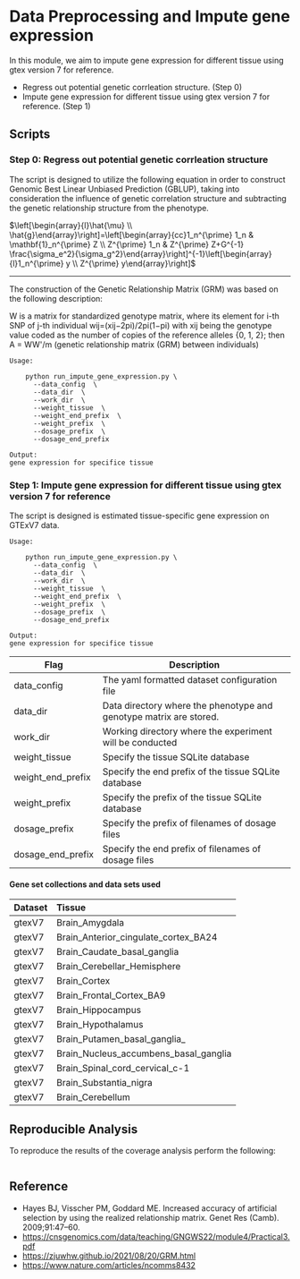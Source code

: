 # Data Preprocessing and Impute gene expression

In this module, we aim to impute gene expression for different tissue using gtex version 7 for reference.
- Regress out potential genetic corrleation structure. (Step 0)
- Impute gene expression for different tissue using gtex version 7 for reference. (Step 1)

## Scripts
### Step 0: Regress out potential genetic corrleation structure
The script is designed to utilize the following equation in order to construct Genomic Best Linear Unbiased Prediction (GBLUP), taking into consideration the influence of genetic correlation structure and subtracting the genetic relationship structure from the phenotype.

$\left[\begin{array}{l}\hat{\mu} \\ \hat{g}\end{array}\right]=\left[\begin{array}{cc}1_n^{\prime} 1_n & \mathbf{1}_n^{\prime} Z \\ Z^{\prime} 1_n & Z^{\prime} Z+G^{-1} \frac{\sigma_e^2}{\sigma_g^2}\end{array}\right]^{-1}\left[\begin{array}{l}1_n^{\prime} y \\ Z^{\prime} y\end{array}\right]$

--------------------------
The construction of the Genetic Relationship Matrix (GRM) was based on the following description:

W is a matrix for standardized genotype matrix, where its element for i-th SNP of j-th individual wij=(xij−2pi)/2pi(1−pi) with xij being the genotype value coded as the number of copies of the reference alleles {0, 1, 2}; then A = WW'/m (genetic relationship matrix (GRM) between individuals)

```
Usage:

    python run_impute_gene_expression.py \
      --data_config  \
      --data_dir  \
      --work_dir  \
      --weight_tissue  \
      --weight_end_prefix  \
      --weight_prefix  \
      --dosage_prefix  \
      --dosage_end_prefix  

Output:
gene expression for specifice tissue
```

### Step 1: Impute gene expression for different tissue using gtex version 7 for reference
The script is designed is estimated tissue-specific gene expression on GTExV7 data.

```
Usage:

    python run_impute_gene_expression.py \
      --data_config  \
      --data_dir  \
      --work_dir  \
      --weight_tissue  \
      --weight_end_prefix  \
      --weight_prefix  \
      --dosage_prefix  \
      --dosage_end_prefix  

Output:
gene expression for specifice tissue
```

| Flag | Description |
|-|-|
| data_config | The yaml formatted dataset configuration file |
| data_dir | Data directory where the phenotype and genotype matrix are stored. |
| work_dir | Working directory where the experiment will be conducted |
| weight_tissue | Specify the tissue SQLite database |
| weight_end_prefix | Specify the end prefix of the tissue SQLite database |
| weight_prefix | Specify the prefix of the tissue SQLite database |
| dosage_prefix | Specify the prefix of filenames of dosage files |
| dosage_end_prefix  | Specify the end prefix of filenames of dosage files |



#### **Gene set collections and data sets used**


| Dataset | Tissue|
| :------ | :--------- |
| gtexV7 | Brain_Amygdala |
| gtexV7 | Brain_Anterior_cingulate_cortex_BA24 |
| gtexV7 | Brain_Caudate_basal_ganglia |
| gtexV7 | Brain_Cerebellar_Hemisphere |
| gtexV7 | Brain_Cortex |
| gtexV7 | Brain_Frontal_Cortex_BA9 |
| gtexV7 | Brain_Hippocampus |
| gtexV7 | Brain_Hypothalamus |
| gtexV7 | Brain_Putamen_basal_ganglia_ |
| gtexV7 | Brain_Nucleus_accumbens_basal_ganglia |
| gtexV7 | Brain_Spinal_cord_cervical_c-1 |
| gtexV7 | Brain_Substantia_nigra |  
| gtexV7 | Brain_Cerebellum |        


## Reproducible Analysis

To reproduce the results of the coverage analysis perform the following:

```

```


## Reference
+  Hayes BJ, Visscher PM, Goddard ME. Increased accuracy of artificial selection by using the realized relationship matrix. Genet Res (Camb). 2009;91:47–60.
+  https://cnsgenomics.com/data/teaching/GNGWS22/module4/Practical3.pdf
+  https://zjuwhw.github.io/2021/08/20/GRM.html
+  https://www.nature.com/articles/ncomms8432


  

  


